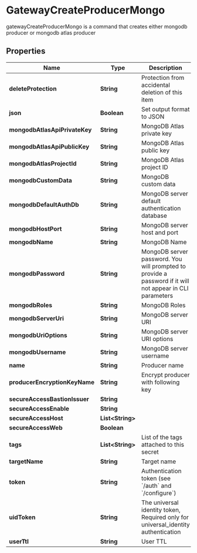 

# GatewayCreateProducerMongo

gatewayCreateProducerMongo is a command that creates either mongodb  producer or mongodb atlas producer
## Properties

Name | Type | Description | Notes
------------ | ------------- | ------------- | -------------
**deleteProtection** | **String** | Protection from accidental deletion of this item |  [optional]
**json** | **Boolean** | Set output format to JSON |  [optional]
**mongodbAtlasApiPrivateKey** | **String** | MongoDB Atlas private key |  [optional]
**mongodbAtlasApiPublicKey** | **String** | MongoDB Atlas public key |  [optional]
**mongodbAtlasProjectId** | **String** | MongoDB Atlas project ID |  [optional]
**mongodbCustomData** | **String** | MongoDB custom data |  [optional]
**mongodbDefaultAuthDb** | **String** | MongoDB server default authentication database |  [optional]
**mongodbHostPort** | **String** | MongoDB server host and port |  [optional]
**mongodbName** | **String** | MongoDB Name |  [optional]
**mongodbPassword** | **String** | MongoDB server password. You will prompted to provide a password if it will not appear in CLI parameters |  [optional]
**mongodbRoles** | **String** | MongoDB Roles |  [optional]
**mongodbServerUri** | **String** | MongoDB server URI |  [optional]
**mongodbUriOptions** | **String** | MongoDB server URI options |  [optional]
**mongodbUsername** | **String** | MongoDB server username |  [optional]
**name** | **String** | Producer name | 
**producerEncryptionKeyName** | **String** | Encrypt producer with following key |  [optional]
**secureAccessBastionIssuer** | **String** |  |  [optional]
**secureAccessEnable** | **String** |  |  [optional]
**secureAccessHost** | **List&lt;String&gt;** |  |  [optional]
**secureAccessWeb** | **Boolean** |  |  [optional]
**tags** | **List&lt;String&gt;** | List of the tags attached to this secret |  [optional]
**targetName** | **String** | Target name |  [optional]
**token** | **String** | Authentication token (see &#x60;/auth&#x60; and &#x60;/configure&#x60;) |  [optional]
**uidToken** | **String** | The universal identity token, Required only for universal_identity authentication |  [optional]
**userTtl** | **String** | User TTL |  [optional]



